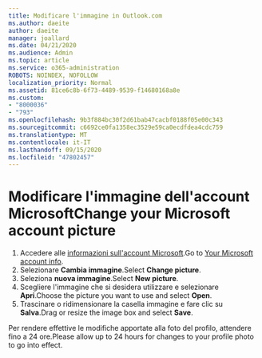 ```yaml
---
title: Modificare l'immagine in Outlook.com
ms.author: daeite
author: daeite
manager: joallard
ms.date: 04/21/2020
ms.audience: Admin
ms.topic: article
ms.service: o365-administration
ROBOTS: NOINDEX, NOFOLLOW
localization_priority: Normal
ms.assetid: 81ce6c8b-6f73-4489-9539-f14680168a8e
ms.custom:
- "8000036"
- "793"
ms.openlocfilehash: 9b3f884bc30f2d61bab47cacbf0188f05e00c343
ms.sourcegitcommit: c6692ce0fa1358ec3529e59ca0ecdfdea4cdc759
ms.translationtype: MT
ms.contentlocale: it-IT
ms.lasthandoff: 09/15/2020
ms.locfileid: "47802457"
---
```

# <a name="change-your-microsoft-account-picture"></a><span data-ttu-id="a208c-102">Modificare l'immagine dell'account Microsoft</span><span class="sxs-lookup"><span data-stu-id="a208c-102">Change your Microsoft account picture</span></span>

1. <span data-ttu-id="a208c-103">Accedere alle [informazioni sull'account Microsoft](https://go.microsoft.com/fwlink/p/?linkid=860841).</span><span class="sxs-lookup"><span data-stu-id="a208c-103">Go to [Your Microsoft account info](https://go.microsoft.com/fwlink/p/?linkid=860841).</span></span>
2. <span data-ttu-id="a208c-104">Selezionare **Cambia immagine**.</span><span class="sxs-lookup"><span data-stu-id="a208c-104">Select **Change picture**.</span></span>
3. <span data-ttu-id="a208c-105">Seleziona **nuova immagine**.</span><span class="sxs-lookup"><span data-stu-id="a208c-105">Select **New picture**.</span></span>
4. <span data-ttu-id="a208c-106">Scegliere l'immagine che si desidera utilizzare e selezionare **Apri**.</span><span class="sxs-lookup"><span data-stu-id="a208c-106">Choose the picture you want to use and select **Open**.</span></span>
5. <span data-ttu-id="a208c-107">Trascinare o ridimensionare la casella immagine e fare clic su **Salva**.</span><span class="sxs-lookup"><span data-stu-id="a208c-107">Drag or resize the image box and select **Save**.</span></span>

<span data-ttu-id="a208c-108">Per rendere effettive le modifiche apportate alla foto del profilo, attendere fino a 24 ore.</span><span class="sxs-lookup"><span data-stu-id="a208c-108">Please allow up to 24 hours for changes to your profile photo to go into effect.</span></span>